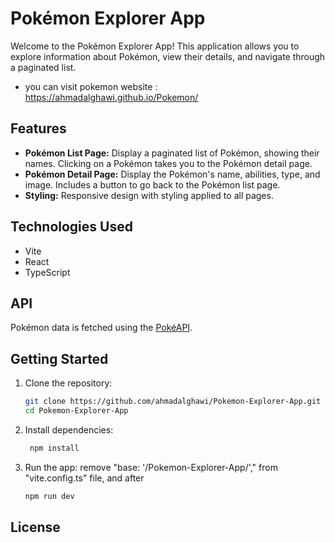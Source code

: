 # Pokémon Explorer App

Welcome to the Pokémon Explorer App! This application allows you to explore information about Pokémon, view their details, and navigate through a paginated list.
- you can visit pokemon website :  https://ahmadalghawi.github.io/Pokemon/

## Features

- **Pokémon List Page:** Display a paginated list of Pokémon, showing their names. Clicking on a Pokémon takes you to the Pokémon detail page.
- **Pokémon Detail Page:** Display the Pokémon's name, abilities, type, and  image. Includes a button to go back to the Pokémon list page.
- **Styling:** Responsive design with styling applied to all pages.

## Technologies Used

- Vite
- React
- TypeScript

## API

Pokémon data is fetched using the [PokéAPI](https://pokeapi.co/).

## Getting Started

1. Clone the repository:

   ```bash
   git clone https://github.com/ahmadalghawi/Pokemon-Explorer-App.git
   cd Pokemon-Explorer-App

2. Install dependencies:

     ```bash
      npm install
   ```

3. Run the app:
   remove "base: '/Pokemon-Explorer-App/'," from "vite.config.ts" file, and after 
 
     ```bash
     npm run dev
   ```
## License


